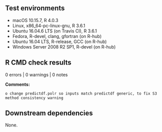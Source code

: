 ## Test environments

* macOS 10.15.7, R 4.0.3
* Linux, x86_64-pc-linux-gnu, R 3.6.1
* Ubuntu 16.04.6 LTS (on Travis CI), R 3.6.1
* Fedora, R-devel, clang, gfortran (on R-hub)
* Ubuntu 16.04 LTS, R-release, GCC (on R-hub)
* Windows Server 2008 R2 SP1, R-devel (on R-hub)

## R CMD check results

0 errors | 0 warnings | 0 notes

**Comments:**

    o change predictdf.polr so inputs match predictdf generic, to fix S3 method consistency warning

## Downstream dependencies

None.
